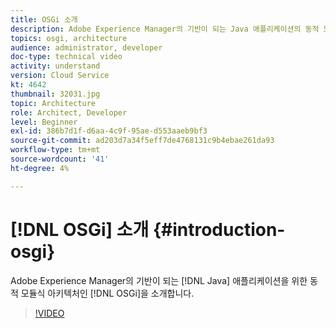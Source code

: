 ```yaml
---
title: OSGi 소개
description: Adobe Experience Manager의 기반이 되는 Java 애플리케이션의 동적 모듈식 아키텍처인 OSGi를 소개합니다.
topics: osgi, architecture
audience: administrator, developer
doc-type: technical video
activity: understand
version: Cloud Service
kt: 4642
thumbnail: 32031.jpg
topic: Architecture
role: Architect, Developer
level: Beginner
exl-id: 386b7d1f-d6aa-4c9f-95ae-d553aaeb9bf3
source-git-commit: ad203d7a34f5eff7de4768131c9b4ebae261da93
workflow-type: tm+mt
source-wordcount: '41'
ht-degree: 4%

---
```


# [!DNL OSGi] 소개 {#introduction-osgi}

Adobe Experience Manager의 기반이 되는 [!DNL Java] 애플리케이션을 위한 동적 모듈식 아키텍처인 [!DNL OSGi]을 소개합니다.

>[!VIDEO](https://video.tv.adobe.com/v/32031/?quality=12&learn=on)
